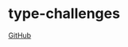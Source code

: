 # type-challenges

[GitHub](https://github.com/type-challenges/type-challenges/blob/master/README.ja.md)
